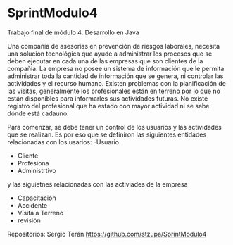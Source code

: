 # SprintModulo4
Trabajo final de módulo 4.
Desarrollo en Java

 Una compañía de asesorías en prevención de riesgos laborales, necesita una solución tecnológica que ayude a administrar los procesos que se deben ejecutar en cada una de las empresas que son clientes de la compañía. 
La empresa no posee un sistema de información que le permita administrar toda la cantidad de información que se genera, ni controlar las actividades y el recurso humano.
Existen problemas con la planificación de las visitas, generalmente los profesionales están en terreno por lo que no están disponibles para informarles sus actividades futuras. No existe registro del profesional que ha estado con mayor actividad ni se sabe dónde está cadauno.

Para comenzar, se debe tener un control de los usuarios y las actividades que se realizan. Es por eso que se definiron las siguientes entidades relacionadas con los usarios: 
-Usuario
- Cliente
- Profesiona
- Administrtivo

y las siguietnes relacionadas con las activiades de la empresa 
- Capacitación
- Accidente
- Visita a Terreno
- revisión 

Repositorios:
Sergio Terán  https://github.com/stzupa/SprintModulo4
